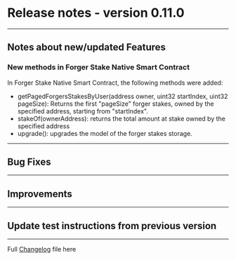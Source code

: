 # Release notes - version 0.11.0

---

## Notes about new/updated Features

### New methods in Forger Stake Native Smart Contract

In Forger Stake  Native Smart Contract, the following methods were added:
- getPagedForgersStakesByUser(address owner, uint32 startIndex, uint32 pageSize): Returns the first "pageSize" forger stakes, owned by the specified address, starting from "startIndex".
- stakeOf(ownerAddress): returns the total amount at stake owned by the specified address
- upgrade(): upgrades the model of the forger stakes storage.
---
## Bug Fixes

---

## Improvements
 
---
## Update test instructions from previous version


---
Full [Changelog](/CHANGELOG.md) file here

